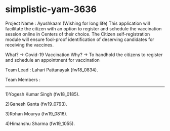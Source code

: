 # simplistic-yam-3636


Project Name : Ayushkaam (Wishing for long life)
This application will facilitate the citizen with an option to register and schedule the vaccination session online in Centers of their choice. The Citizen self-registration module will ensure fool-proof identification of deserving candidates for receiving the vaccines.

What? -> Covid-19 Vaccination 
Why? -> To handhold the citizens to register and schedule an appointment for vaccination 

Team Lead : Lahari Pattanayak (fw18_0834).

Team Members :
***********

 1)Yogesh Kumar Singh (fw18_0185).

 2)Ganesh Ganta (fw19_0793).

 3)Rohan Mourya (fw19_0816).

 4)Himanshu Sharma  (fw19_1055).
